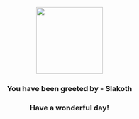 <p align="center">
    <img src="https://raw.githubusercontent.com/PokeAPI/sprites/master/sprites/pokemon/287.png" width="150" height="150">
</p>
<h3 align="center">You have been greeted by - <b>Slakoth</b></h3>
<h3 align="center">Have a wonderful day!</h3>
